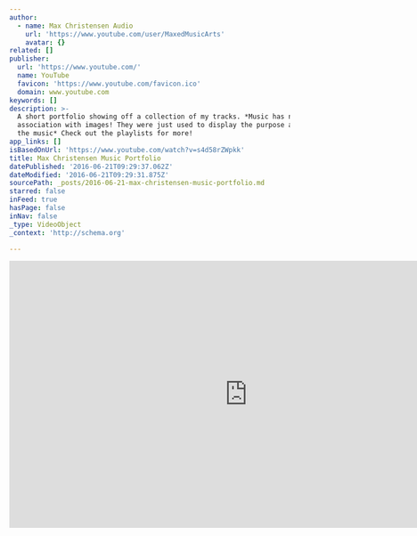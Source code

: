 ```yaml
---
author:
  - name: Max Christensen Audio
    url: 'https://www.youtube.com/user/MaxedMusicArts'
    avatar: {}
related: []
publisher:
  url: 'https://www.youtube.com/'
  name: YouTube
  favicon: 'https://www.youtube.com/favicon.ico'
  domain: www.youtube.com
keywords: []
description: >-
  A short portfolio showing off a collection of my tracks. *Music has no
  association with images! They were just used to display the purpose and use of
  the music* Check out the playlists for more!
app_links: []
isBasedOnUrl: 'https://www.youtube.com/watch?v=s4d58rZWpkk'
title: Max Christensen Music Portfolio
datePublished: '2016-06-21T09:29:37.062Z'
dateModified: '2016-06-21T09:29:31.875Z'
sourcePath: _posts/2016-06-21-max-christensen-music-portfolio.md
starred: false
inFeed: true
hasPage: false
inNav: false
_type: VideoObject
_context: 'http://schema.org'

---
```

<iframe src="https://cdn.embedly.com/widgets/media.html?src=https%3A%2F%2Fwww.youtube.com%2Fembed%2Fs4d58rZWpkk%3Ffeature%3Doembed&amp;url=http%3A%2F%2Fwww.youtube.com%2Fwatch%3Fv%3Ds4d58rZWpkk&amp;image=https%3A%2F%2Fi.ytimg.com%2Fvi%2Fs4d58rZWpkk%2Fhqdefault.jpg&amp;key=b7d04c9b404c499eba89ee7072e1c4f7&amp;type=text%2Fhtml&amp;schema=youtube" width="854" height="480" scrolling="no" frameborder="0" allowfullscreen="" style=""></iframe>